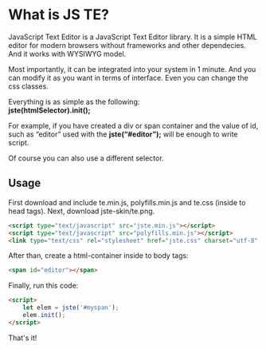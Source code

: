 ﻿What is JS TE?
==================

JavaScript Text Editor is a JavaScript Text Editor library. It is a simple HTML editor for modern browsers without frameworks and other dependecies. And it works with WYSIWYG model.

Most importantly, it can be integrated into your system in 1 minute. And you can modify it as you want in terms of interface. Even you can change the css classes.

Everything is as simple as the following:  
**jste(htmlSelector).init();**

For example, if you have created a div or span container and the value of id, such as “editor”
used with the **jste(“#editor”);** will be enough to write script.

Of course you can also use a different selector.

Usage
-----

First download and include te.min.js, polyfills.min.js and te.css (inside to head tags). Next, download jste-skin/te.png.

``` html
<script type="text/javascript" src="jste.min.js"></script>
<script type="text/javascript" src="polyfills.min.js"></script>
<link type="text/css" rel="stylesheet" href="jste.css" charset="utf-8" />
```

After than, create a html-container inside to body tags:

``` html
<span id="editor"></span>
```

Finally, run this code:
``` html
<script>
	let elem = jste('#myspan');
	elem.init();
</script>
```

That's it!